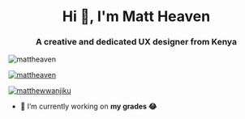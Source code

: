 <h1 align="center">Hi 👋, I'm Matt Heaven</h1>
<h3 align="center">A creative and dedicated UX designer from Kenya</h3>

<p align="left"> <img src="https://komarev.com/ghpvc/?username=mattheaven&label=Profile%20views&color=0e75b6&style=flat" alt="mattheaven" /> </p>

<p align="left"> <a href="https://github.com/ryo-ma/github-profile-trophy"><img src="https://github-profile-trophy.vercel.app/?username=mattheaven" alt="mattheaven" /></a> </p>

<p align="left"> <a href="https://twitter.com/matthewwanjiku" target="blank"><img src="https://img.shields.io/twitter/follow/matthewwanjiku?logo=twitter&style=for-the-badge" alt="matthewwanjiku" /></a> </p>

- 🔭 I’m currently working on **my grades 😂**

<!--
MattHeaven/MattHeaven is a ✨ special ✨ repository because its `README.md` (this file) appears on your GitHub profile.
You can click the Preview link to take a look at your changes.
--->
